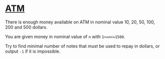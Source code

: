 # [ATM](https://www.codewars.com/kata/atm "https://www.codewars.com/kata/5635e7cb49adc7b54500001c")

There is enough money available on ATM in nominal value 10, 20, 50, 100, 200 and 500 dollars.

You are given money in nominal value of `n` with `1<=n<=1500`.

Try to find minimal number of notes that must be used to repay in
dollars, or output <code lang="java">-1</code> if it is impossible.